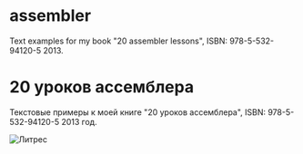 # assembler
Text examples for my book "20 assembler lessons", ISBN: 978-5-532-94120-5
2013.

# 20 уроков ассемблера
Текстовые примеры к моей книге "20 уроков ассемблера", ISBN: 978-5-532-94120-5
2013 год.

![Литрес](https://github.com/user-attachments/assets/26d29abf-9efd-4a9e-83d0-34199ccae45b)
